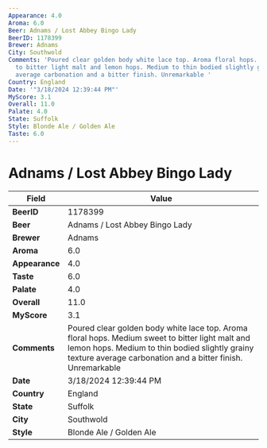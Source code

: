 ```yaml
---
Appearance: 4.0
Aroma: 6.0
Beer: Adnams / Lost Abbey Bingo Lady
BeerID: 1178399
Brewer: Adnams
City: Southwold
Comments: 'Poured clear golden body white lace top. Aroma floral hops. Medium sweet
  to bitter light malt and lemon hops. Medium to thin bodied slightly grainy texture
  average carbonation and a bitter finish. Unremarkable '
Country: England
Date: '"3/18/2024 12:39:44 PM"'
MyScore: 3.1
Overall: 11.0
Palate: 4.0
State: Suffolk
Style: Blonde Ale / Golden Ale
Taste: 6.0
---
```


# Adnams / Lost Abbey Bingo Lady

| Field         | Value |
|---------------|-------|
| **BeerID** | 1178399 |
| **Beer** | Adnams / Lost Abbey Bingo Lady |
| **Brewer** | Adnams |
| **Aroma** | 6.0 |
| **Appearance** | 4.0 |
| **Taste** | 6.0 |
| **Palate** | 4.0 |
| **Overall** | 11.0 |
| **MyScore** | 3.1 |
| **Comments** | Poured clear golden body white lace top. Aroma floral hops. Medium sweet to bitter light malt and lemon hops. Medium to thin bodied slightly grainy texture average carbonation and a bitter finish. Unremarkable  |
| **Date** | 3/18/2024 12:39:44 PM |
| **Country** | England |
| **State** | Suffolk |
| **City** | Southwold |
| **Style** | Blonde Ale / Golden Ale |
